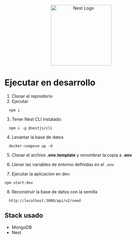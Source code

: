 <p align="center">
  <a href="http://nestjs.com/" target="blank"><img src="https://nestjs.com/img/logo-small.svg" width="200" alt="Nest Logo" /></a>
</p>

# Ejecutar en desarrollo

1. Clonar el repositorio
2. Ejecutar

```
  npm i
```

3. Tener Nest CLI instalado

```
  npm i -g @nestjs/cli
```

4. Levantar la base de datos

```
  docker-compose up -d
```

5. Clonar el archivo **.env.template** y renombrar la copia a **.env**

6. Llenar las variables de entorno definidas en el `.env`

7. Ejecutar la aplicacion en dev:

```
npm start:dev
```

8. Reconstruir la base de datos con la semilla

```
  http://localhost:3000/api/v2/seed
```

## Stack usado

- MongoDB
- Nest
